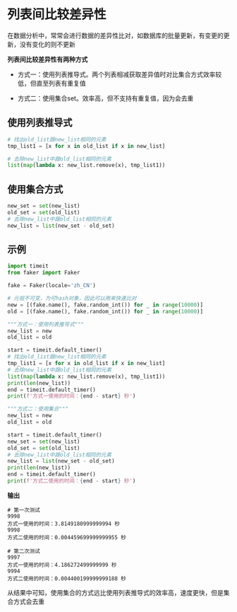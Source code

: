 # 列表间比较差异性

在数据分析中，常常会进行数据的差异性比对，如数据库的批量更新，有变更的更新，没有变化的则不更新

**列表间比较差异性有两种方式**

- 方式一：使用列表推导式。两个列表相减获取差异值时对比集合方式效率较低，但直至列表有重复值

- 方式二：使用集合set。效率高，但不支持有重复值，因为会去重

## 使用列表推导式

```python 
# 找出old_list跟new_list相同的元素
tmp_list1 = [x for x in old_list if x in new_list]

# 去除new_list中跟old_list相同的元素
list(map(lambda x: new_list.remove(x), tmp_list1))
```

## 使用集合方式

```python
new_set = set(new_list)
old_set = set(old_list)
# 去除new_list中跟old_list相同的元素
new_list = list(new_set - old_set)
```

## 示例

```python
import timeit
from faker import Faker

fake = Faker(locale='zh_CN')

# 元祖不可变，为可hash对象，因此可以用来快速比对
new = [(fake.name(), fake.random_int()) for _ in range(10000)]
old = [(fake.name(), fake.random_int()) for _ in range(10000)]

"""方式一：使用列表推导式"""
new_list = new
old_list = old

start = timeit.default_timer()
# 找出old_list跟new_list相同的元素
tmp_list1 = [x for x in old_list if x in new_list]
# 去除new_list中跟old_list相同的元素
list(map(lambda x: new_list.remove(x), tmp_list1))
print(len(new_list))
end = timeit.default_timer()
print(f'方式一使用的时间：{end - start} 秒')

"""方式二：使用集合"""
new_list = new
old_list = old

start = timeit.default_timer()
new_set = set(new_list)
old_set = set(old_list)
# 去除new_list中跟old_list相同的元素
new_list = list(new_set - old_set)
print(len(new_list))
end = timeit.default_timer()
print(f'方式二使用的时间：{end - start} 秒')
```

**输出**

```
# 第一次测试
9998
方式一使用的时间：3.8149180999999994 秒
9998
方式二使用的时间：0.004459699999999955 秒

# 第二次测试
9997
方式一使用的时间：4.186272499999999 秒
9994
方式二使用的时间：0.004400199999999188 秒
```

从结果中可知，使用集合的方式远比使用列表推导式的效率高，速度更快，但是集合方式会去重